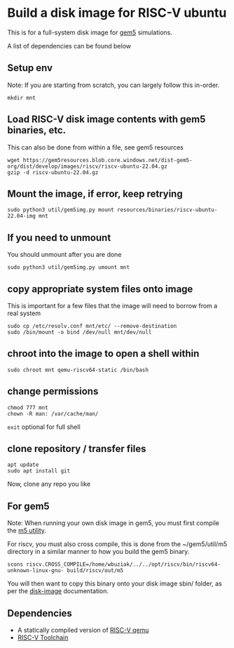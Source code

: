 # Build a disk image for RISC-V ubuntu
This is for a full-system disk image for [gem5](https://www.gem5.org/) simulations.

A list of dependencies can be found below

## Setup env

Note: If you are starting from scratch, you can largely follow this in-order.

```
mkdir mnt
```
## Load RISC-V disk image contents with gem5 binaries, etc.
This can also be done from within a file, see gem5 resources

```
wget https://gem5resources.blob.core.windows.net/dist-gem5-org/dist/develop/images/riscv/riscv-ubuntu-22.04.gz
gzip -d riscv-ubuntu-22.04.gz
```

## Mount the image, if error, keep retrying
```
sudo python3 util/gem5img.py mount resources/binaries/riscv-ubuntu-22.04-img mnt
```

## If you need to unmount
You should unmount after you are done
```
sudo python3 util/gem5img.py umount mnt
```

## copy appropriate system files onto image
This is important for a few files that the image will need to borrow from a real system
```
sudo cp /etc/resolv.conf mnt/etc/ --remove-destination 
sudo /bin/mount -o bind /dev/null mnt/dev/null
```

## chroot into the image to open a shell within
```
sudo chroot mnt qemu-riscv64-static /bin/bash
```

## change permissions 
```
chmod 777 mnt
chown -R man: /var/cache/man/
```

```exit```  optional for full shell

## clone repository / transfer files
```
apt update
sudo apt install git
```
Now, clone any repo you like

## For gem5
Note: When running your own disk image in gem5, you must first compile the [m5 utility](https://github.com/gem5/gem5/tree/stable/util/m5).

For riscv, you must also cross compile, this is done from the ~/gem5/util/m5 directory in a similar manner to how you build the gem5 binary.
```
scons riscv.CROSS_COMPILE=/home/wbuziak/../../opt/riscv/bin/riscv64-unknown-linux-gnu- build/riscv/out/m5
```

You will then want to copy this binary onto your disk image sbin/ folder, as per the [disk-image](https://www.gem5.org/documentation/general_docs/fullsystem/disks) documentation.

## Dependencies

 - A statically compiled version of [RISC-V qemu](https://risc-v-getting-started-guide.readthedocs.io/en/latest/linux-qemu.html)
 - [RISC-V Toolchain](https://github.com/riscv-collab/riscv-gnu-toolchain)
